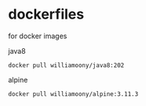 # dockerfiles
for docker images

java8
```
docker pull williamoony/java8:202
```
alpine
```
docker pull williamoony/alpine:3.11.3
```
